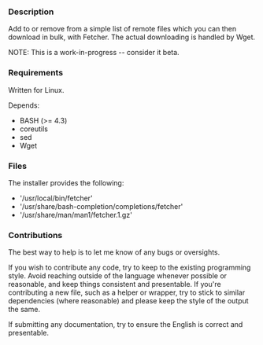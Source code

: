 ### Description

Add to or remove from a simple list of remote files which you can then download in bulk, with Fetcher. The actual downloading is handled by Wget.

NOTE: This is a work-in-progress -- consider it beta.

### Requirements

Written for Linux.

Depends:

* BASH (>= 4.3)
* coreutils
* sed
* Wget

### Files

The installer provides the following:

* '/usr/local/bin/fetcher'
* '/usr/share/bash-completion/completions/fetcher'
* '/usr/share/man/man1/fetcher.1.gz'

### Contributions

The best way to help is to let me know of any bugs or oversights.

If you wish to contribute any code, try to keep to the existing programming style. Avoid reaching outside of the language whenever possible or reasonable, and keep things consistent and presentable. If you're contributing a new file, such as a helper or wrapper, try to stick to similar dependencies (where reasonable) and please keep the style of the output the same.

If submitting any documentation, try to ensure the English is correct and presentable.
